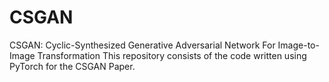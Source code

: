 # CSGAN
CSGAN: Cyclic-Synthesized Generative Adversarial Network For Image-to-Image Transformation
This repository consists of the code written using PyTorch for the CSGAN Paper. 
